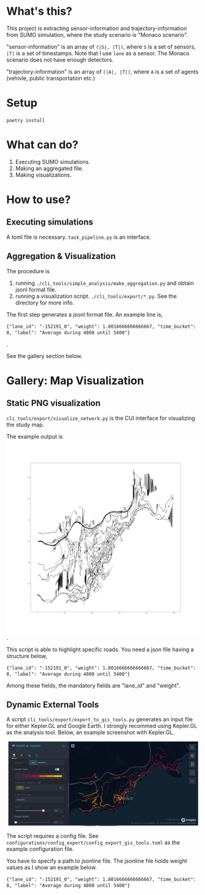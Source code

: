 # What's this?

This project is extracting sensor-information and trajectory-information from SUMO simulation,
where the study scenario is "Monaco scenario".

"sensor-information" is an array of `(|S|, |T|)`, where `S` is a set of sensors, `|T|` is a set of timestamps. 
Note that I use `lane` as a sensor.
The Monaco scenario does not have enough detectors.

"trajectory-information" is an array of `(|A|, |T|)`, where `A` is a set of agents (vehivle, public transportation etc.)

# Setup

`poetry install`

# What can do?

1. Executing SUMO simulations.
2. Making an aggregated file.
3. Making visualizations.


# How to use?

## Executing simulations

A toml file is necessary. 
`task_pipeline.py` is an interface.

## Aggregation & Visualization

The procedure is

1. running `./cli_tools/simple_analysis/make_aggregation.py` and obtain jsonl format file.
2. running a visualization script. `./cli_tools/export/*.py`. See the directory for more info.

The first step generates a jsonl format file. An example line is,

```
{"lane_id": "-152191_0", "weight": 1.8016666666666667, "time_bucket": 8, "label": "Average during 4800 until 5400"}
```
.

See the gallery section below.

# Gallery: Map Visualization

## Static PNG visualization

`cli_tools/export/visualize_network.py` is the CUI interface for visualizing the study map.

The example output is ![](./map_output.png).

This script is able to highlight specific roads. You need a json file having a structure below,

```
{"lane_id": "-152191_0", "weight": 1.8016666666666667, "time_bucket": 8, "label": "Average during 4800 until 5400"}
```

Among these fields, the mandatory fields are "lane_id" and "weight".


## Dynamic External Tools

A script `cli_tools/export/export_to_gis_tools.py` generates an input file for either Kepler.GL and Google Earth. I strongly recommed using Kepler.GL as the analysis tool. Below, an example screenshot with Kepler.GL.

![](./screenshot_kepler.png)


The script requires a config file. See `configurations/config_export/config_export_gis_tools.toml` as the example configuration file.

You have to specify a path to jsonline file. The jsonline file holds weight values as I show an example below.

```
{"lane_id": "-152191_0", "weight": 1.8016666666666667, "time_bucket": 8, "label": "Average during 4800 until 5400"}
```



